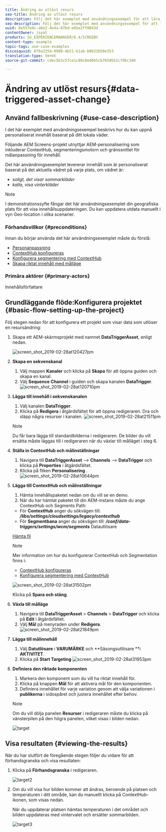 ```yaml
---
title: Ändring av utlöst resurs
seo-title: Ändring av utlöst resurs
description: Följ det här exemplet med användningsexempel för att lära dig hur du kan uppnå personaliserat innehåll baserat på vissa villkor (till exempel väder på din plats).
seo-description: Följ det här exemplet med användningsexempel för att lära dig hur du kan uppnå personaliserat innehåll baserat på vissa villkor (till exempel väder på din plats).
uuid: 8e557e4c-a6e2-4e4a-87bd-e01e2ff0043d
contentOwner: jsyal
products: SG_EXPERIENCEMANAGER/6.4/SCREENS
content-type: example
topic-tags: use-case-examples
discoiquuid: 878a2354-0990-4b21-b1ab-b9b33b50e353
translation-type: tm+mt
source-git-commit: cdec5b3c57ce1c80c0ed6b5cb7650b52cf9bc340

---
```



# Ändring av utlöst resurs{#data-triggered-asset-change}

## Använd fallbeskrivning {#use-case-description}

I det här exemplet med användningsexempel beskrivs hur du kan uppnå personaliserat innehåll baserat på ditt lokala väder.

Följande AEM Screens-projekt utnyttjar AEM-personalisering som inkluderar ContextHub, segmenteringsmotorn och gränssnittet för målanpassning för innehåll.

Det här användningsexemplet levererar innehåll som är personaliserat baserat på det aktuella vädret på varje plats, om vädret är:

* *soligt, det visar sommarkläder*
* *kalla, visa vinterkläder*

>[!NOTE]
>
>I demonstrationssyfte fångar det här användningsexemplet din geografiska plats för att visa innehållsuppdateringen. Du kan uppdatera utdata manuellt i vyn Geo-location i olika scenarier.

### Förhandsvillkor {#preconditions}

Innan du börjar använda det här användningsexemplet måste du förstå:

* [Personanpassning](/help/sites-administering/personalization.md)
* [ContextHub konfigureras](/help/sites-administering/contexthub-config.md)
* [Konfigurera segmentering med ContextHub](/help/sites-administering/segmentation.md)
* [Skapa riktat innehåll med målläge](/help/sites-authoring/content-targeting-touch.md)

### Primära aktörer {#primary-actors}

Innehållsförfattare

## Grundläggande flöde:Konfigurera projektet {#basic-flow-setting-up-the-project}

Följ stegen nedan för att konfigurera ett projekt som visar data som utlöser en resursändring:

1. Skapa ett AEM-skärmsprojekt med namnet **DataTriggerAsset**, enligt nedan.

   ![screen_shot_2019-02-28at120427pm](assets/screen_shot_2019-02-28at120427pm.png)

1. **Skapa en sekvenskanal**

   1. Välj mappen **Kanaler** och klicka på **Skapa** för att öppna guiden och skapa en kanal.
   1. Välj **Sequence Channel** i guiden och skapa kanalen **DataTrigger**.
   ![screen_shot_2019-02-28at120710pm](assets/screen_shot_2019-02-28at120710pm.png)

1. **Lägga till innehåll i sekvenskanalen**

   1. Välj kanalen **DataTrigger**.
   1. Klicka på **Redigera** i åtgärdsfältet för att öppna redigeraren. Dra och släpp några resurser i kanalen.
   ![screen_shot_2019-02-28at21511pm](assets/screen_shot_2019-02-28at21511pm.png)

   >[!NOTE]
   >
   >Du får bara lägga till standardbilderna i redigeraren. De bilder du vill ersätta måste läggas till i redigeraren när du växlar till målläget i steg 6.

1. **Ställa in ContextHub och målinställningar**

   1. Navigera till **DataTriggerAsset** —> **Channels** —> **DataTrigger** och klicka på **Properties** i åtgärdsfältet.
   1. Klicka på fliken **Personalisering** .
   ![screen_shot_2019-02-28at10644pm](assets/screen_shot_2019-02-28at10644pm.png)

1. **Lägga till ContextHub och målinställningar**

   1. Hämta innehållspaketet nedan om du vill se en demo.
   1. När du har hämtat paketet till din AEM-instans måste du ange ContextHub och Segments Path:
   * För **ContextHub** anger du sökvägen till: ***/libs/settings/cloudsettings/legacy/contexthub***
   * För **Segmentbana** anger du sökvägen till: ***/conf/data-triggers/settings/wcm/segments***
   Datautlösare

   [Hämta fil](assets/data-triggers-1_00.zip)

   >[!NOTE]
   >
   >Mer information om hur du konfigurerar ContextHub och Segmentation finns i:
   >
   >* [ContextHub konfigureras](/help/sites-administering/contexthub-config.md)
   >* [Konfigurera segmentering med ContextHub](/help/sites-administering/segmentation.md)


   ![screen_shot_2019-02-28at31502pm](assets/screen_shot_2019-02-28at31502pm.png)

   Klicka på **Spara och stäng**.

1. **Växla till målläge**

   1. Navigera till **DataTriggerAsset** > **Channels** > **DataTrigger** och klicka på **Edit** i åtgärdsfältet.
   1. Välj **Mål** på menyraden under **Redigera**.
   ![screen_shot_2019-02-28at21849pm](assets/screen_shot_2019-02-28at21849pm.png)

1. **Lägga till målinnehåll**

   1. Välj **Datutlösare** i **VARUMÄRKE** och **Säsongsutlösare **i **AKTIVITET**.
   1. Klicka på **Start Targeting**
   ![screen_shot_2019-02-28at31953pm](assets/screen_shot_2019-02-28at31953pm.png)

1. **Definiera den riktade komponenten**

   1. Markera den komponent som du vill ha riktat innehåll för.
   1. Klicka på knappen **Mål** för att aktivera mål för den komponenten.
   1. Definiera innehållet för varje variation genom att välja variationen i **publikerna** i sidospåret och justera innehållet efter behov.
   >[!NOTE]
   >
   >Om du vill dölja panelen **Resurser** i redigeraren måste du klicka på vänsterpilen på den högra panelen, vilket visas i bilden nedan.

   ![target](assets/target.gif)

## Visa resultaten {#viewing-the-results}

När du har slutfört de föregående stegen följer du vidare för att förhandsgranska och visa resultaten:

1. Klicka på **Förhandsgranska** i redigeraren.

   ![target2](assets/target2.gif)

1. Om du vill visa hur bilden kommer att ändras, beroende på platsen och temperaturen i ditt område, kan du manuellt klicka på ContextHub-ikonen, som visas nedan.

   När du uppdaterar platsen hämtas temperaturen i det området och bilden uppdateras med vintervalet och ersätter sommarbilden.

   ![target3](assets/target3.gif)

